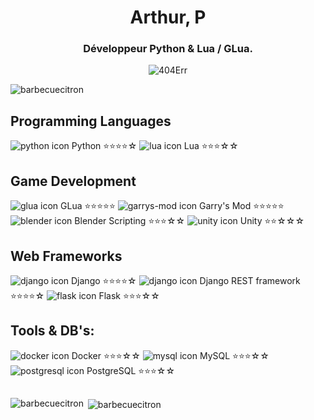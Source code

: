 <h1 align="center">Arthur, P</h1>
<h3 align="center">Développeur Python & Lua / GLua.</h3>
<p align="center"><img src="https://media.tenor.com/ZorS5WYG4b4AAAAC/coffee-coffee-cup.gif" alt="404Err" /></p>
<img src="https://komarev.com/ghpvc/?username=barbecuecitron&label=Profile%20views&color=0e75b6&style=flat" alt="barbecuecitron" />

## Programming Languages
![python icon](https://img.icons8.com/color/48/000000/python.png) Python ⭐⭐⭐⭐☆
![lua icon](https://img.icons8.com/color/48/000000/lua-language.png) Lua ⭐⭐⭐☆☆

## Game Development
![glua icon](https://img.icons8.com/nolan/48/lua-language--v1.png) GLua ⭐⭐⭐⭐⭐
![garrys-mod icon](https://img.icons8.com/color/48/000000/garrys-mod.png) Garry's Mod ⭐⭐⭐⭐⭐
![blender icon](https://img.icons8.com/color/48/000000/blender-3d.png) Blender Scripting ⭐⭐⭐☆☆
![unity icon](https://img.icons8.com/color/48/000000/unity.png) Unity ⭐⭐☆☆☆

## Web Frameworks
![django icon](https://img.icons8.com/color/48/000000/django.png) Django ⭐⭐⭐⭐☆
![django icon](https://img.icons8.com/color/48/000000/django.png) Django REST framework ⭐⭐⭐⭐☆
![flask icon](https://img.icons8.com/nolan/48/flask.png) Flask ⭐⭐⭐☆☆

## Tools & DB's:
![docker icon](https://img.icons8.com/color/48/docker.png) Docker ⭐⭐⭐☆☆
![mysql icon](https://img.icons8.com/color/48/mysql-logo.png) MySQL ⭐⭐⭐☆☆
![postgresql icon](https://img.icons8.com/plasticine/48/postgreesql.png) PostgreSQL ⭐⭐⭐☆☆
##

<p><img align="left" src="https://github-readme-stats.vercel.app/api/top-langs?username=barbecuecitron&show_icons=true&locale=en&layout=compact" alt="barbecuecitron" /></p>

<p>&nbsp;<img align="center" src="https://github-readme-stats.vercel.app/api?username=barbecuecitron&show_icons=true&locale=en" alt="barbecuecitron" /></p>


